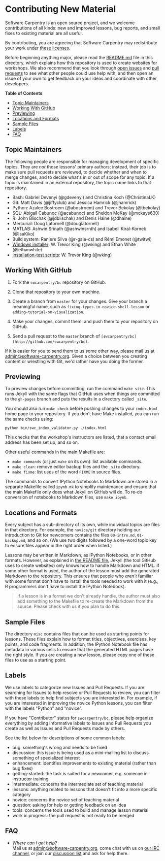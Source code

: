 Contributing New Material
=========================

Software Carpentry is an open source project,
and we welcome contributions of all kinds:
new and improved lessons,
bug reports,
and small fixes to existing material are all useful.

By contributing,
you are agreeing that Software Carpentry may redistribute your work under
[these licenses](LICENSE.md).

Before beginning anything major,
please read the [README.md](README.md) file in this directory,
which explains how this repository is used to create websites for workshops.
We also recommend that you look through [open issues](https://github.com/swcarpentry/bc/issues)
and [pull requests](https://github.com/swcarpentry/bc/pulls) to see what other people could use help with,
and then open an issue of your own to get feedback on your ideas and coordinate with other developers.

**Table of Contents**

*   [Topic Maintainers](#topic-maintainers)
*   [Working With GitHub](#working-with-github)  
*   [Previewing](#previewing)
*   [Locations and Formats](#locations-and-formats)
*   [Sample Files](#sample-files)
*   [Labels](#labels)
*   [FAQ](#faq)

Topic Maintainers
-----------------

The following people are responsible for managing development of specific topics.
They are *not* those lessons' primary authors;
instead,
their job is to make sure pull requests are reviewed,
to decide whether and when to merge changes,
and to decide what's in or out of scope for any topic.
If a topic is maintained in an external repository,
the topic name links to that repository.

*   Bash: Gabriel Devenyi (@gdevenyi) and Christina Koch (@ChristinaLK)
*   Git: Matt Davis (@jiffyclub) and Jessica Hamrick (@jhamrick)
*   Python: Azalee Bostroem (@abostroem) and Trevor Bekolay (@tbekolay)
*   SQL: Abigail Cabunoc (@acabunoc) and Sheldon McKay (@mckays630)
*   R: John Blischak (@jdblischak) and Denis Haine (@dhaine)
*   Mercurial: Doug Latornell (@douglatornell)
*   MATLAB: Ashwin Srinath (@ashwinsrnth) and Isabell Kiral-Kornek (@IsaKiko)
*   Build system: Raniere Silva (@r-gaia-cs) and Rémi Emonet (@twitwi)
*   [Windows installer][windows-installer]:
    W. Trevor King (@wking) and Ethan White (@ethanwhite)
*   [Installation-test scripts][installation-test]: W. Trevor King (@wking)

Working With GitHub
-------------------

1.  Fork the `swcarpentry/bc` repository on GitHub.

2.  Clone that repository to your own machine.

3.  Create a branch from `master` for your changes.
    Give your branch a meaningful name,
    such as `fixing-typos-in-novice-shell-lesson`
    or `adding-tutorial-on-visualization`.

4.  Make your changes, commit them, and push them to your repository on GitHub.

5.  Send a pull request to the `master` branch of `[swcarpentry/bc](http://github.com/swcarpentry/bc)`.

If it is easier for you to send them to us some other way,
please mail us at
[admin@software-carpentry.org](mailto:admin@software-carpentry.org).
Given a choice between you creating content or wrestling with Git,
we'd rather have you doing the former.

Previewing
----------

To preview changes before committing,
run the command `make site`.
This runs Jekyll with the same flags that GitHub uses when things are committed to the `gh-pages` branch
and puts the results in a directory called `_site`.


You should also run `make check` before pushing changes to your `index.html` home page
to your repository.
If you don't have Make installed,
you can run the same checks using:

~~~
python bin/swc_index_validator.py ./index.html
~~~

This checks that the workshop's instructors are listed,
that a contact email address has been set up,
and so on.

Other useful commands in the main Makefile are:

*   `make commands` (or just `make` on its own): list available commands.
*   `make clean`: remove editor backup files and the `_site` directory.
*   `make fixme`: list uses of the word `FIXME` in source files.

The commands to convert IPython Notebooks to Markdown
are stored in a separate Makefile called `ipynb.mk`
to simplify maintenance
and ensure that the main Makefile only does what Jekyll on GitHub will do.
To re-do conversion of notebooks to Markdown files,
use `make ipynb`.

Locations and Formats
---------------------

Every subject has a sub-directory of its own,
while individual topics are files in that directory.
For example,
the `novice/git` directory holding our introduction to Git for newcomers
contains the files
`00-intro.md`,
`01-backup.md`,
and so on.
(We use two digits followed by a one-word topic key
to ensure files appear in the right order when listed.)

Lessons may be written in Markdown,
as IPython Notebooks,
or in other formats.
However,
as explained in [the README file](README.md),
Jekyll (the tool GitHub uses to create websites)
only knows how to handle Markdown and HTML.
if some other format is used,
the author of the lesson must
add the generated Markdown to the repository.
This ensures that people who *aren't* familiar with some format
don't have to install the tools needed to work with it
(e.g.,
R programmers don't have to install the IPython Notebook).

> If a lesson is in a format we don't already handle,
> the author must also add something to the Makefile
> to re-create the Markdown from the source.
> Please check with us if you plan to do this.

Sample Files
------------

The directory `misc` contains files that can be used as starting points for lessons.
These files explain how to format titles,
objectives,
exercises,
key points,
and code fragments.
In addition,
the IPython Notebook file has metadata in various cells
to ensure that the generated HTML pages have the right style.
If you are creating a new lesson,
please copy one of these files to use as a starting point.

Labels
------

We use labels to categorize new Issues and Pull Requests. If you are searching
for Issues to help resolve or Pull Requests to review, you can filter with these
labels to help find subjects you are interested in. For example, if you are
interested in improving the novice Python lessons, you can filter with the
labels "Python" and "novice".

If you have "Contributor" status for `swcarpentry/bc`, please help organize
everything by adding informative labels to Issues and Pull Requests you create
as well as Issues and Pull Requests made by others.

See the list below for descriptions of some common labels:

*   bug: something's wrong and needs to be fixed
*   discussion: this issue is being used as a mini-mailing list to discuss something of specialized interest
*   enhancement: identifies improvements to existing material (rather than bug fixes)
*   getting-started: the task is suited for a newcomer, e.g. someone in instructor training
*   intermediate: concerns the intermediate set of teaching material
*   lessons: anything related to lessons that doesn't fit into a more specific category
*   novice: concerns the novice set of teaching material
*   question: asking for help or getting feedback on an idea
*   tools: concerns the tools used to build and manage lesson material
*   work in progress: the pull request is not ready to be merged

FAQ
---

*   *Where can I get help?*
    <br/>
    Mail us at [admin@software-carpentry.org](mailto:admin@software-carpentry.org),
    come chat with us on [our IRC channel](irc://moznet/sciencelab),
    or join our [discussion list](http://software-carpentry.org/pages/discuss.html)
    and ask for help there.

[windows-installer]: https://github.com/swcarpentry/windows-installer
[installation-test]: http://git.tremily.us/?p=swc-setup-installation-test.git
